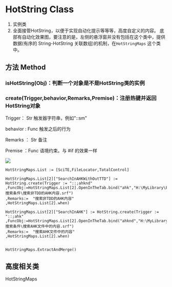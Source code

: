 # HotString Class

1.  实例类
2.  全面接管HotString，以便于实现自动化提示等等等，高度自定义的内容。
    底部有自动化效果图，要注意的是，左侧的悬浮窗并没有包括在这个类中，提供数据(有序的 String-HotString 关联数组)的机制，在`HotStringMaps` 这个类中。

## 方法 Method

### isHotString(Obj)：判断一个对象是不是HotString类的实例

### create(Trigger,behavior,Remarks,Premise)：注册热键并返回HotString对象

Trigger： Str  触发器字符串，例如"::sm"

behavior : Func 触发之后的行为

Remarks ： Str 备注

Premise ：Func  语境约束。与 #if 的效果一样




![](https://raw.githubusercontent.com/Oilj/GitHubPictureBed/master/20190709100419.png)

```autohotkey
HotStringMaps.List := [SciTE,FileLocator,TotalControl]

HotStringMaps.List[2]["SearchInAHKWithOutTTD"] := HotString.create(Trigger := "::;ahknd"
,FuncObj:=HotStringMaps.List[2].OpenInTheTab.bind("ahk","H:\MyLibrary\FileLocator搜索条件\搜索非TDD的AHK内容.srf")
,Remarks:=	"搜索非TDD的AHK内容"
,HotStringMaps.List[2].when)

HotStringMaps.List[2]["SearchInAHK"] := HotString.create(Trigger := "::;ahk"
,FuncObj:=HotStringMaps.List[2].OpenInTheTab.bind("ahknd","H:\MyLibrary\FileLocator搜索条件\搜索AHK文件中的内容.srf")
,Remarks:=	"搜索AHK文件中的内容"
,HotStringMaps.List[2].when)


HotStringMaps.ExtractAndMerge()
```

## 高度相关类

HotStringMaps